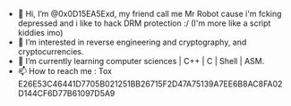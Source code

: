 - 👋 Hi, I’m @0x0D15EA5Exd, my friend call me Mr Robot cause i'm fcking depressed and i like to hack DRM protection :/ (I'm more like a script kiddies imo)
- 👀 I’m interested in reverse engineering and cryptography, and cryptocurrencies.
- 🌱 I’m currently learning computer sciences | C++ | C | Shell | ASM.
- 📫 How to reach me : Tox E26E53C46441D7705B021251BB26715F2D47A75139A7EE6B8AC8FA02D144CF6D77B61097D5A9


